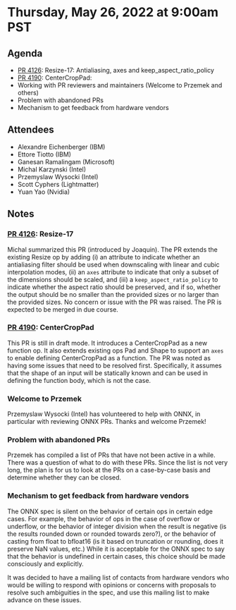 # Thursday, May 26, 2022 at 9:00am PST

## Agenda

* [PR 4126](https://github.com/onnx/onnx/pull/4126): Resize-17: Antialiasing, axes and keep_aspect_ratio_policy
* [PR 4190](https://github.com/onnx/onnx/pull/4190): CenterCropPad:
* Working with PR reviewers and maintainers (Welcome to Przemek and others)
* Problem with abandoned PRs
* Mechanism to get feedback from hardware vendors

## Attendees 

* Alexandre Eichenberger (IBM)
* Ettore Tiotto (IBM)
* Ganesan Ramalingam (Microsoft)
* Michal Karzynski (Intel)
* Przemyslaw Wysocki (Intel)
* Scott Cyphers (Lightmatter)
* Yuan Yao (Nvidia)

## Notes

### [PR 4126](https://github.com/onnx/onnx/pull/4126): Resize-17

Michal summarized this PR (introduced by Joaquin). The PR extends the existing Resize
op by adding (i) an attribute to indicate whether an antialiasing filter should be used when
downscaling with linear and cubic interpolation modes, (ii) an `axes` attribute
to indicate that only a subset of the dimensions should be scaled, and (iii) a
`keep_aspect_ratio_policy` to indicate whether the aspect ratio should be
preserved, and if so, whether the output should be no smaller than the provided
sizes or no larger than the provided sizes. No concern or issue with the PR was raised.
The PR is expected to be merged in due course.

### [PR 4190](https://github.com/onnx/onnx/pull/4190): CenterCropPad
This PR is still in draft mode. It introduces a CenterCropPad as a new function
op. It also extends existing ops Pad and Shape to support an `axes` to enable
defining CenterCropPad as a function. The PR was noted as having some issues
that need to be resolved first. Specifically, it assumes that the shape of
an input will be statically known and can be used in defining the function
body, which is not the case.

### Welcome to Przemek

Przemyslaw Wysocki (Intel) has volunteered to help with ONNX, in particular
with reviewing ONNX PRs. Thanks and welcome Przemek!

### Problem with abandoned PRs

Przemek has compiled a list of PRs that have not been active in a while.
There was a question of what to do with these PRs. Since the list is not
very long, the plan is for us to look at the PRs on a case-by-case basis
and determine whether they can be closed. 

### Mechanism to get feedback from hardware vendors

The ONNX spec is silent on the behavior of certain ops in certain edge cases.
For example, the behavior of ops in the case of overflow or underflow,
or the behavior of integer division when the result is negative (is the
results rounded down or rounded towards zero?), or the behavior of
casting from float to bfloat16 (is it based on truncation or rounding,
does it preserve NaN values, etc.) While it is acceptable for the ONNX spec
to say that the behavior is undefined in certain cases, this choice should
be made consciously and explicitly.

It was decided to have a mailing list of contacts from hardware vendors
who would be willing to respond with opinions or concerns with proposals to
resolve such ambiguities in the spec, and use this mailing list to make
advance on these issues.

